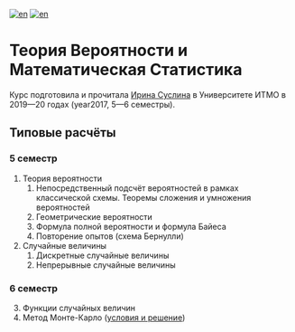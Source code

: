 [![en](https://img.shields.io/badge/lang-en-red.svg)](README.md) [![en](https://img.shields.io/badge/lang-ru-blue.svg)](README.ru.md)

# Теория Вероятности и Математическая Статистика

Курс подготовила и прочитала [Ирина Суслина](https://scholar.google.ru/citations?user=gy2SK-wAAAAJ&hl=ru) в Университете ИТМО в 2019—20 годах (year2017, 5—6 семестры).

## Типовые расчёты

### 5 семестр

1. Теория вероятности
   1. Непосредственный подсчёт вероятностей в рамках классической схемы. Теоремы сложения и умножения вероятностей
   2. Геометрические вероятности
   3. Формула полной вероятности и формула Байеса
   4. Повторение опытов (схема Бернулли)
2. Случайные величины
   1. Дискретные случайные величины 
   2. Непрерывные случайные величины

### 6 семестр

3. Функции случайных величин
4. Метод Монте-Карло ([условия и решение](typo04))
